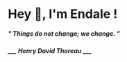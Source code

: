 <h1 title="head"> Hey 👋, I'm Endale !</h1>

**<h5><i>" Things do not change; we change. "</i></h5>**

*<b>___ Henry David Thoreau ___</b>*
